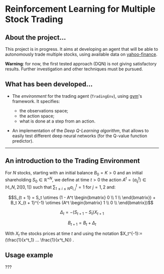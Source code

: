 # Reinforcement Learning for Multiple Stock Trading

## About the project...
This project is in progress. It aims at developing an agent
that will be able to autonomously trade multiple stocks,
using available data on [yahoo-finance](https://www.yahoo.com/author/yahoo-finance/).

__Warning__: for now, the first tested approach (DQN)
is not giving satisfactory results. Further
investigation and other techniques must be pursued.

## What has been developed...

* The _environment_ for the trading agent (`TradingEnv`), using [gym](https://gymnasium.farama.org/)'s framework. 
It specifies:
  - the observations space;
  - the action space;
  - what is done at a step from an action.


* An implementation of the _Deep Q-Learning algorithm_, that allows to easily test different deep neural
networks (for the Q-value function predictor).

---
## An introduction to the Trading Environment

For $N$ stocks, starting with an initial balance $B_0 = K > 0$ and an initial
shareholding $S_0 \in {\mathbb{R}^+}^N$, we define at time $t>0$ the
action $A^t = (a^t_{ij}) \in \mathbb{M}\_{N, 2}([0, 1])$
such that $\sum_{1 \leq i \leq N} a^t_{i, j} = 1$ for $j=1, 2$
and:

$$S_{t + 1} = S_t \otimes (1 - A^t \begin{bmatrix} 0 \\ 1 \\ \end{bmatrix}) + 
B_t X_{t + 1}^{-1} \otimes (A^t \begin{bmatrix} 1 \\ 0 \\ \end{bmatrix})$$

$$\Delta_t = -(S_{t + 1} - S_t) X_{t + 1} $$

$$B_{t + 1} = B_t + \Delta_t$$

With $X_t$ the stocks prices at time $t$ and using the notation
$X_t^{-1}:=(\frac{1}{x^t_1} ... \frac{1}{x^t_N}) .

## Usage example

???